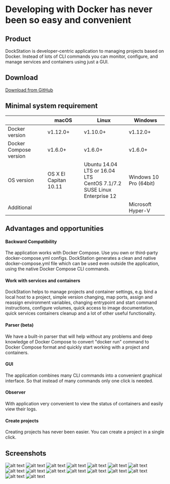 # Developing with Docker has never been so easy and convenient

## Product
DockStation is developer-centric application to managing projects based on Docker. Instead of lots of CLI commands you can monitor, configure, and manage services and containers using just a GUI.

## Download
[Download from GitHub](https://github.com/DockStation/dockstation/releases)

## Minimal system requirement

|                        | macOS                 | Linux                                                                               | Windows                |
| ---------------------- |-----------------------|-------------------------------------------------------------------------------------|------------------------|
| Docker version         | v1.12.0+              | v1.10.0+                                                                            | v1.12.0+               |
| Docker Compose version | v1.6.0+               | v1.6.0+                                                                             | v1.6.0+                |
| OS version             | OS X El Capitan 10.11 | Ubuntu 14.04 LTS or 16.04 LTS <br /> CentOS 7.1/7.2 <br /> SUSE Linux Enterprise 12 | Windows 10 Pro (64bit) |
| Additional             |                       |                                                                                     | Microsoft Hyper-V      |

## Advantages and opportunities

#### Backward Compatibility
The application works with Docker Compose. Use you own or third-party docker-compose.yml configs. DockStation generates a clean and native docker-compose.yml file which can be used even outside the application, using the native Docker Compose CLI commands.

#### Work with services and containers
DockStation helps to manage projects and container settings, e.g. bind a local host to a project, simple version changing, map ports, assign and reassign environment variables, changing entrypoint and start command instructions, configure volumes, quick access to image documentation, quick services containers cleanup and a lot of other useful functionality.

#### Parser (beta)
We have a built-in parser that will help without any problems and deep knowledge of Docker Compose to convert "docker run" command to Docker Compose format and quickly start working with a project and containers.

#### GUI
The application combines many CLI commands into a convenient graphical interface. So that instead of many commands only one click is needed.

#### Observer
With application very convenient to view the status of containers and easily view their logs.

#### Create projects
Creating projects has never been easier. You can create a project in a single click.

## Screenshots

![alt text](https://dockstation.io/images/screen_1.png?v=1.2 "Screen #1")
![alt text](https://dockstation.io/images/screen_2.png?v=1.2 "Screen #2")
![alt text](https://dockstation.io/images/screen_3.png?v=1.2 "Screen #3")
![alt text](https://dockstation.io/images/screen_4.png?v=1.2 "Screen #4")
![alt text](https://dockstation.io/images/screen_5.png?v=1.2 "Screen #5")
![alt text](https://dockstation.io/images/screen_6.png?v=1.2 "Screen #6")
![alt text](https://dockstation.io/images/screen_7.png?v=1.2 "Screen #7")
![alt text](https://dockstation.io/images/screen_8.png?v=1.2 "Screen #8")
![alt text](https://dockstation.io/images/screen_9.png?v=1.2 "Screen #9")
![alt text](https://dockstation.io/images/screen_1.2_1.png?v=1.2 "Screen #10")
![alt text](https://dockstation.io/images/screen_1.2_2.png?v=1.2 "Screen #11")
![alt text](https://dockstation.io/images/screen_1.2_3.png?v=1.2 "Screen #12")
![alt text](https://dockstation.io/images/screen_1.2_4.png?v=1.2 "Screen #13")
![alt text](https://dockstation.io/images/screen_1.2_5.png?v=1.2 "Screen #14")
![alt text](https://dockstation.io/images/screen_1.2_6.png?v=1.2 "Screen #15")
![alt text](https://dockstation.io/images/screen_1.2_7.png?v=1.2 "Screen #16")
